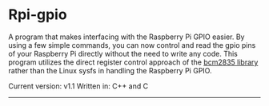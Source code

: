 # Rpi-gpio
A program that makes interfacing with the Raspberry Pi GPIO easier.
By using a few simple commands, you can now control and read
the gpio pins of your Raspberry Pi directly without the need to write any code.
This program utilizes the direct register control approach of the [bcm2835 library](http://www.airspayce.com/mikem/bcm2835/) rather than the Linux sysfs in handling the Raspberry Pi GPIO.

Current version: v1.1
Written in: C++ and C
***
